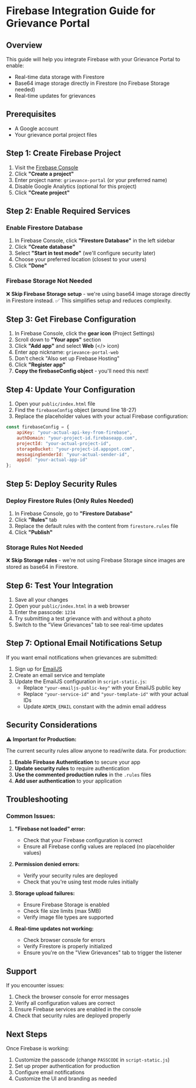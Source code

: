 # Firebase Integration Guide for Grievance Portal

## Overview
This guide will help you integrate Firebase with your Grievance Portal to enable:
- Real-time data storage with Firestore
- Base64 image storage directly in Firestore (no Firebase Storage needed)
- Real-time updates for grievances

## Prerequisites
- A Google account
- Your grievance portal project files

## Step 1: Create Firebase Project

1. Visit the [Firebase Console](https://console.firebase.google.com/)
2. Click **"Create a project"**
3. Enter project name: `grievance-portal` (or your preferred name)
4. Disable Google Analytics (optional for this project)
5. Click **"Create project"**

## Step 2: Enable Required Services

### Enable Firestore Database
1. In Firebase Console, click **"Firestore Database"** in the left sidebar
2. Click **"Create database"**
3. Select **"Start in test mode"** (we'll configure security later)
4. Choose your preferred location (closest to your users)
5. Click **"Done"**

### Firebase Storage Not Needed
❌ **Skip Firebase Storage setup** - we're using base64 image storage directly in Firestore instead.
✅ This simplifies setup and reduces complexity.

## Step 3: Get Firebase Configuration

1. In Firebase Console, click the **gear icon** (Project Settings)
2. Scroll down to **"Your apps"** section
3. Click **"Add app"** and select **Web** (</> icon)
4. Enter app nickname: `grievance-portal-web`
5. Don't check "Also set up Firebase Hosting"
6. Click **"Register app"**
7. **Copy the firebaseConfig object** - you'll need this next!

## Step 4: Update Your Configuration

1. Open your `public/index.html` file
2. Find the `firebaseConfig` object (around line 18-27)
3. Replace the placeholder values with your actual Firebase configuration:

```javascript
const firebaseConfig = {
    apiKey: "your-actual-api-key-from-firebase",
    authDomain: "your-project-id.firebaseapp.com",
    projectId: "your-actual-project-id",
    storageBucket: "your-project-id.appspot.com",
    messagingSenderId: "your-actual-sender-id",
    appId: "your-actual-app-id"
};
```

## Step 5: Deploy Security Rules

### Deploy Firestore Rules (Only Rules Needed)
1. In Firebase Console, go to **"Firestore Database"**
2. Click **"Rules"** tab
3. Replace the default rules with the content from `firestore.rules` file
4. Click **"Publish"**

### Storage Rules Not Needed
❌ **Skip Storage rules** - we're not using Firebase Storage since images are stored as base64 in Firestore.

## Step 6: Test Your Integration

1. Save all your changes
2. Open your `public/index.html` in a web browser
3. Enter the passcode: `1234`
4. Try submitting a test grievance with and without a photo
5. Switch to the "View Grievances" tab to see real-time updates

## Step 7: Optional Email Notifications Setup

If you want email notifications when grievances are submitted:

1. Sign up for [EmailJS](https://www.emailjs.com/)
2. Create an email service and template
3. Update the EmailJS configuration in `script-static.js`:
   - Replace `"your-emailjs-public-key"` with your EmailJS public key
   - Replace `"your-service-id"` and `"your-template-id"` with your actual IDs
   - Update `ADMIN_EMAIL` constant with the admin email address

## Security Considerations

⚠️ **Important for Production:**

The current security rules allow anyone to read/write data. For production:

1. **Enable Firebase Authentication** to secure your app
2. **Update security rules** to require authentication
3. **Use the commented production rules** in the `.rules` files
4. **Add user authentication** to your application

## Troubleshooting

### Common Issues:

1. **"Firebase not loaded" error:**
   - Check that your Firebase configuration is correct
   - Ensure all Firebase config values are replaced (no placeholder values)

2. **Permission denied errors:**
   - Verify your security rules are deployed
   - Check that you're using test mode rules initially

3. **Storage upload failures:**
   - Ensure Firebase Storage is enabled
   - Check file size limits (max 5MB)
   - Verify image file types are supported

4. **Real-time updates not working:**
   - Check browser console for errors
   - Verify Firestore is properly initialized
   - Ensure you're on the "View Grievances" tab to trigger the listener

## Support

If you encounter issues:
1. Check the browser console for error messages
2. Verify all configuration values are correct
3. Ensure Firebase services are enabled in the console
4. Check that security rules are deployed properly

## Next Steps

Once Firebase is working:
1. Customize the passcode (change `PASSCODE` in `script-static.js`)
2. Set up proper authentication for production
3. Configure email notifications
4. Customize the UI and branding as needed 